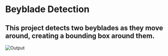 # Beyblade Detection

## This project detects two beyblades as they move around, creating a bounding box around them.
<img title="Output" src="/Users/asmitabasak/Desktop/Contact_Detection/Output.png">
